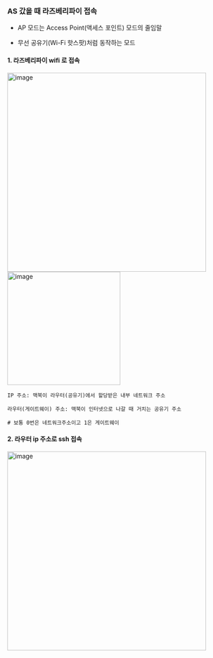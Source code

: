 ### AS 갔을 때 라즈베리파이 접속

- AP 모드는 Access Point(액세스 포인트) 모드의 줄임말

- 무선 공유기(Wi-Fi 핫스팟)처럼 동작하는 모드

#### 1. 라즈베리파이 wifi 로 접속

<img width="452" alt="image" src="https://github.com/user-attachments/assets/0fcd54d1-3e2c-4aa5-98b9-d19d67fd4e15" />


<img width="257" alt="image" src="https://github.com/user-attachments/assets/02cdd9de-bd09-424b-9526-0aeb2374f2ba" />

```
IP 주소: 맥북이 라우터(공유기)에서 할당받은 내부 네트워크 주소

라우터(게이트웨이) 주소: 맥북이 인터넷으로 나갈 때 거치는 공유기 주소

# 보통 0번은 네트워크주소이고 1은 게이트웨이
```

#### 2. 라우터 ip 주소로 ssh 접속

<img width="452" alt="image" src="https://github.com/user-attachments/assets/4e932681-9c95-4ca5-9ae1-afbe8fb6d646" />
